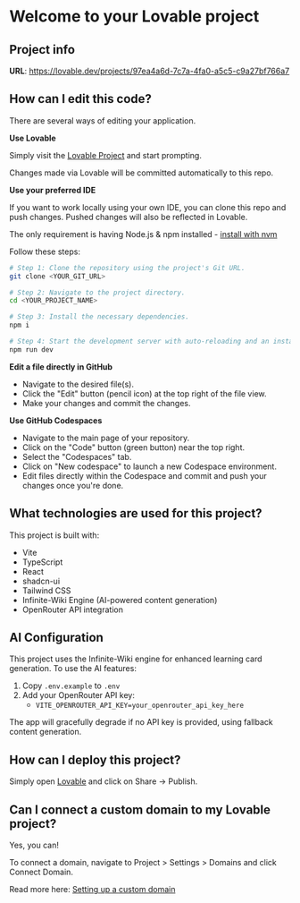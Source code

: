 # Welcome to your Lovable project

## Project info

**URL**: https://lovable.dev/projects/97ea4a6d-7c7a-4fa0-a5c5-c9a27bf766a7

## How can I edit this code?

There are several ways of editing your application.

**Use Lovable**

Simply visit the [Lovable Project](https://lovable.dev/projects/97ea4a6d-7c7a-4fa0-a5c5-c9a27bf766a7) and start prompting.

Changes made via Lovable will be committed automatically to this repo.

**Use your preferred IDE**

If you want to work locally using your own IDE, you can clone this repo and push changes. Pushed changes will also be reflected in Lovable.

The only requirement is having Node.js & npm installed - [install with nvm](https://github.com/nvm-sh/nvm#installing-and-updating)

Follow these steps:

```sh
# Step 1: Clone the repository using the project's Git URL.
git clone <YOUR_GIT_URL>

# Step 2: Navigate to the project directory.
cd <YOUR_PROJECT_NAME>

# Step 3: Install the necessary dependencies.
npm i

# Step 4: Start the development server with auto-reloading and an instant preview.
npm run dev
```

**Edit a file directly in GitHub**

- Navigate to the desired file(s).
- Click the "Edit" button (pencil icon) at the top right of the file view.
- Make your changes and commit the changes.

**Use GitHub Codespaces**

- Navigate to the main page of your repository.
- Click on the "Code" button (green button) near the top right.
- Select the "Codespaces" tab.
- Click on "New codespace" to launch a new Codespace environment.
- Edit files directly within the Codespace and commit and push your changes once you're done.

## What technologies are used for this project?

This project is built with:

- Vite
- TypeScript
- React
- shadcn-ui
- Tailwind CSS
- Infinite-Wiki Engine (AI-powered content generation)
- OpenRouter API integration

## AI Configuration

This project uses the Infinite-Wiki engine for enhanced learning card generation. To use the AI features:

1. Copy `.env.example` to `.env`
2. Add your OpenRouter API key:
   - `VITE_OPENROUTER_API_KEY=your_openrouter_api_key_here`

The app will gracefully degrade if no API key is provided, using fallback content generation.

## How can I deploy this project?

Simply open [Lovable](https://lovable.dev/projects/97ea4a6d-7c7a-4fa0-a5c5-c9a27bf766a7) and click on Share -> Publish.

## Can I connect a custom domain to my Lovable project?

Yes, you can!

To connect a domain, navigate to Project > Settings > Domains and click Connect Domain.

Read more here: [Setting up a custom domain](https://docs.lovable.dev/tips-tricks/custom-domain#step-by-step-guide)

